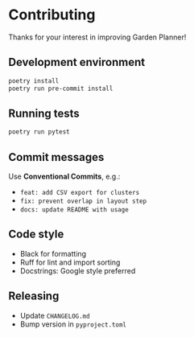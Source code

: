# Contributing

Thanks for your interest in improving Garden Planner!

## Development environment
```bash
poetry install
poetry run pre-commit install
```

## Running tests
```bash
poetry run pytest
```

## Commit messages
Use **Conventional Commits**, e.g.:
- `feat: add CSV export for clusters`
- `fix: prevent overlap in layout step`
- `docs: update README with usage`

## Code style
- Black for formatting
- Ruff for lint and import sorting
- Docstrings: Google style preferred

## Releasing
- Update `CHANGELOG.md`
- Bump version in `pyproject.toml`

